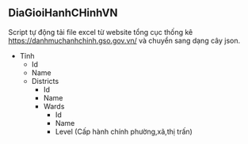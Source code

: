 ## DiaGioiHanhCHinhVN
 Script tự động tải file excel từ website tổng cục thống kê https://danhmuchanhchinh.gso.gov.vn/ và chuyển sang dạng cây json.

  - Tỉnh
    + Id
    + Name
    + Districts
        + Id
        + Name
        + Wards
          + Id
          + Name
          + Level (Cấp hành chính phường,xã,thị trấn)
    